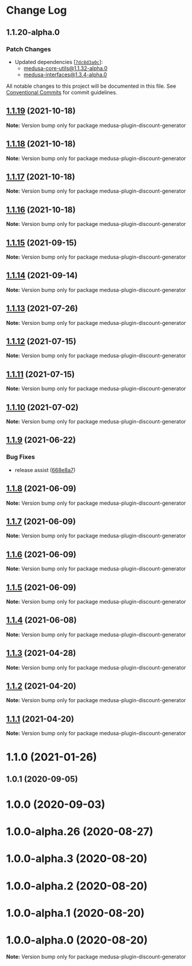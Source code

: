 # Change Log

## 1.1.20-alpha.0

### Patch Changes

- Updated dependencies [[`7dc8d3a0c`](https://github.com/medusajs/medusa/commit/7dc8d3a0c90ce06e3f11a6a46dec1f9ec3f26e81)]:
  - medusa-core-utils@1.1.32-alpha.0
  - medusa-interfaces@1.3.4-alpha.0

All notable changes to this project will be documented in this file.
See [Conventional Commits](https://conventionalcommits.org) for commit guidelines.

## [1.1.19](https://github.com/medusajs/medusa/compare/medusa-plugin-discount-generator@1.1.18...medusa-plugin-discount-generator@1.1.19) (2021-10-18)

**Note:** Version bump only for package medusa-plugin-discount-generator

## [1.1.18](https://github.com/medusajs/medusa/compare/medusa-plugin-discount-generator@1.1.17...medusa-plugin-discount-generator@1.1.18) (2021-10-18)

**Note:** Version bump only for package medusa-plugin-discount-generator

## [1.1.17](https://github.com/medusajs/medusa/compare/medusa-plugin-discount-generator@1.1.15...medusa-plugin-discount-generator@1.1.17) (2021-10-18)

**Note:** Version bump only for package medusa-plugin-discount-generator

## [1.1.16](https://github.com/medusajs/medusa/compare/medusa-plugin-discount-generator@1.1.15...medusa-plugin-discount-generator@1.1.16) (2021-10-18)

**Note:** Version bump only for package medusa-plugin-discount-generator

## [1.1.15](https://github.com/medusajs/medusa/compare/medusa-plugin-discount-generator@1.1.14...medusa-plugin-discount-generator@1.1.15) (2021-09-15)

**Note:** Version bump only for package medusa-plugin-discount-generator

## [1.1.14](https://github.com/medusajs/medusa/compare/medusa-plugin-discount-generator@1.1.13...medusa-plugin-discount-generator@1.1.14) (2021-09-14)

**Note:** Version bump only for package medusa-plugin-discount-generator

## [1.1.13](https://github.com/medusajs/medusa/compare/medusa-plugin-discount-generator@1.1.12...medusa-plugin-discount-generator@1.1.13) (2021-07-26)

**Note:** Version bump only for package medusa-plugin-discount-generator

## [1.1.12](https://github.com/medusajs/medusa/compare/medusa-plugin-discount-generator@1.1.10...medusa-plugin-discount-generator@1.1.12) (2021-07-15)

**Note:** Version bump only for package medusa-plugin-discount-generator

## [1.1.11](https://github.com/medusajs/medusa/compare/medusa-plugin-discount-generator@1.1.10...medusa-plugin-discount-generator@1.1.11) (2021-07-15)

**Note:** Version bump only for package medusa-plugin-discount-generator

## [1.1.10](https://github.com/medusajs/medusa/compare/medusa-plugin-discount-generator@1.1.9...medusa-plugin-discount-generator@1.1.10) (2021-07-02)

**Note:** Version bump only for package medusa-plugin-discount-generator

## [1.1.9](https://github.com/medusajs/medusa/compare/medusa-plugin-discount-generator@1.1.8...medusa-plugin-discount-generator@1.1.9) (2021-06-22)

### Bug Fixes

- release assist ([668e8a7](https://github.com/medusajs/medusa/commit/668e8a740200847fc2a41c91d2979097f1392532))

## [1.1.8](https://github.com/medusajs/medusa/compare/medusa-plugin-discount-generator@1.1.7...medusa-plugin-discount-generator@1.1.8) (2021-06-09)

**Note:** Version bump only for package medusa-plugin-discount-generator

## [1.1.7](https://github.com/medusajs/medusa/compare/medusa-plugin-discount-generator@1.1.6...medusa-plugin-discount-generator@1.1.7) (2021-06-09)

**Note:** Version bump only for package medusa-plugin-discount-generator

## [1.1.6](https://github.com/medusajs/medusa/compare/medusa-plugin-discount-generator@1.1.5...medusa-plugin-discount-generator@1.1.6) (2021-06-09)

**Note:** Version bump only for package medusa-plugin-discount-generator

## [1.1.5](https://github.com/medusajs/medusa/compare/medusa-plugin-discount-generator@1.1.4...medusa-plugin-discount-generator@1.1.5) (2021-06-09)

**Note:** Version bump only for package medusa-plugin-discount-generator

## [1.1.4](https://github.com/medusajs/medusa/compare/medusa-plugin-discount-generator@1.1.3...medusa-plugin-discount-generator@1.1.4) (2021-06-08)

**Note:** Version bump only for package medusa-plugin-discount-generator

## [1.1.3](https://github.com/medusajs/medusa/compare/medusa-plugin-discount-generator@1.1.0...medusa-plugin-discount-generator@1.1.3) (2021-04-28)

**Note:** Version bump only for package medusa-plugin-discount-generator

## [1.1.2](https://github.com/medusajs/medusa/compare/medusa-plugin-discount-generator@1.1.1...medusa-plugin-discount-generator@1.1.2) (2021-04-20)

**Note:** Version bump only for package medusa-plugin-discount-generator

## [1.1.1](https://github.com/medusajs/medusa/compare/medusa-plugin-discount-generator@1.1.0...medusa-plugin-discount-generator@1.1.1) (2021-04-20)

**Note:** Version bump only for package medusa-plugin-discount-generator

# 1.1.0 (2021-01-26)

## 1.0.1 (2020-09-05)

# 1.0.0 (2020-09-03)

# 1.0.0-alpha.26 (2020-08-27)

# 1.0.0-alpha.3 (2020-08-20)

# 1.0.0-alpha.2 (2020-08-20)

# 1.0.0-alpha.1 (2020-08-20)

# 1.0.0-alpha.0 (2020-08-20)

**Note:** Version bump only for package medusa-plugin-discount-generator
